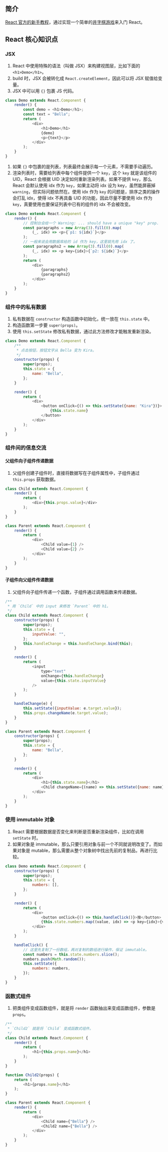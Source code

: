 ## 简介
[React 官方的新手教程](https://reactjs.org/tutorial/tutorial.html)，通过实现一个简单的[井字棋游戏](https://codepen.io/gaearon/pen/gWWZgR)来入门 React。

## React 核心知识点

### JSX
1. React 中使用特殊的语法（叫做 JSX）来构建视图层，比如下面的 `<h1>Demo</h1>`。
2. build 时，JSX 会被转化成 `React.createElement`，因此可以将 JSX 赋值给变量。
3. JSX 中可以用 `{}` 包裹 JS 代码。
```js
class Demo extends React.Component {
    render() {
        const demo = <h1>Demo</h1>;
        const text = "Bella";
        return (
            <div>
                <h1>Demo</h1>
                {demo}
                <p>{text}</p>
            </div>
        );
    }
}
```
1. 如果 `{}` 中包裹的是列表，列表最终会展示每一个元素，不需要手动遍历。
2. 渲染列表时，需要给列表中每个组件提供一个 `key`，这个 `key` 就是该组件的 UID，React 会根据 UID 决定如何重新渲染列表。如果不提供 `key`，那么 React 会默认使用 idx 作为 `key`，如果主动将 idx 设为 key，虽然能屏蔽掉 `warning`，但实际问题依然在。使用 idx 作为 `key` 的问题是，排序之类的操作会打乱 idx，使得 idx 不再具备 UID 的功能，因此尽量不要使用 idx 作为 `key`，真要使用也要保证列表中已有的组件的 idx 不会被改变。
```js
class Demo extends React.Component {
    render() {
        // 控制台会给一个 Warning: ... should have a unique "key" prop.
        const paragraphs = new Array(3).fill(0).map(
            (_, idx) => <p>{`p1: ${idx}`}</p>
        );
        // 一般来说会用数据库给的 id 作为 key，这里就先用 idx 了。
        const paragraphs2 = new Array(3).fill(0).map(
            (_, idx) => <p key={idx}>{`p2: ${idx}`}</p>
        );
        return (
            <div>
                {paragraphs}
                {paragraphs2}
            </div>
        );
    }
}
```

### 组件中的私有数据
1. 私有数据在 `constructor` 构造函数中初始化，统一放在 `this.state` 中。
2. 构造函数第一步要 `super(props)`。
3. 使用 `this.setState` 修改私有数据，通过此方法修改才能触发重新渲染。
```js
class Demo extends React.Component {
    /**
     * 点击按钮，按钮文字从 Bella 变为 Kira。
     */
    constructor(props) {
        super(props);
        this.state = {
            name: "Bella",
        };
    }

    render() {
        return (
            <div>
                <button onClick={() => this.setState({name: "Kira"})}>
                    {this.state.name}
                </button>
            </div>
        );
    }
}
```

### 组件间的信息交流

#### 父组件向子组件传递数据
1. 父组件创建子组件时，直接将数据写在子组件属性中，子组件通过 `this.props` 获取数据。
```js
class Child extends React.Component {
    render() {
        return (
            <div>{this.props.value}</div>
        );
    }
}

class Parent extends React.Component {
    render() {
        return (
            <div>
                <Child value={1} />
                <Child value={2} />
            </div>
        );
    }
}
```

#### 子组件向父组件传递数据
1. 父组件向子组件传递一个函数，子组件通过调用函数来传递数据。
```js
/**
 * 用 `Child` 中的 input 来修改 `Parent` 中的 h1。
 */ 
class Child extends React.Component {
    constructor(props) {
        super(props);
        this.state = {
            inputValue: "",
        };
        this.handleChange = this.handleChange.bind(this);
    }

    render() {
        return (
            <input
                type="text" 
                onChange={this.handleChange}
                value={this.state.inputValue}
            />
        );
    }

    handleChange(e) {
        this.setState({inputValue: e.target.value});
        this.props.changeName(e.target.value);
    }
}

class Parent extends React.Component {
    constructor(props) {
        super(props);
        this.state = {
            name: "Bella",
        };
    }

    render() {
        return (
            <div>
                <h1>{this.state.name}</h1>
                <Child changeName={(name) => this.setState({name: name})} />
            </div>
        );
    }
}
```


### 使用 immutable 对象
1. React 需要根据数据是否变化来判断是否重新渲染组件，比如在调用 `setState` 时。
2. 如果对象是 immutable，那么只要引用对象与前一个不同就说明改变了。而如果对象是 mutable，那么需要从整个对象树中找出先前的复制品，再进行比较。
```js
class Demo extends React.Component {
    constructor(props) {
        super(props);
        this.state = {
            numbers: [],
        };
    }

    render() {
        return (
            <div>
                <button onClick={() => this.handleClick()}>按</button>
                {this.state.numbers.map((value, idx) => <p key={idx}>{value}</p>)}
            </div>
        );
    }

    handleClick() {
        // 这里先复制了一份数组，再对复制的数组进行操作，保证 immutable。
        const numbers = this.state.numbers.slice();
        numbers.push(Math.random());
        this.setState({
            numbers: numbers,
        });
    }
}
```

### 函数式组件
1. 把类组件变成函数组件，就是将 `render` 函数抽出来变成函数组件，参数是 `props`。
```js
/**
 * `Child2` 就是将 `Child` 变成函数式组件。
 */ 
class Child extends React.Component {
    render() {
        return (
            <h1>{this.props.name}</h1>
        );
    }
}

function Child2(props) {
    return (
        <h1>{props.name}</h1>
    );
}

class Parent extends React.Component {
    render() {
        return (
            <div>
                <Child name={"Bella"} />
                <Child2 name={"Bella"} />
            </div>
        );
    }
}
```
